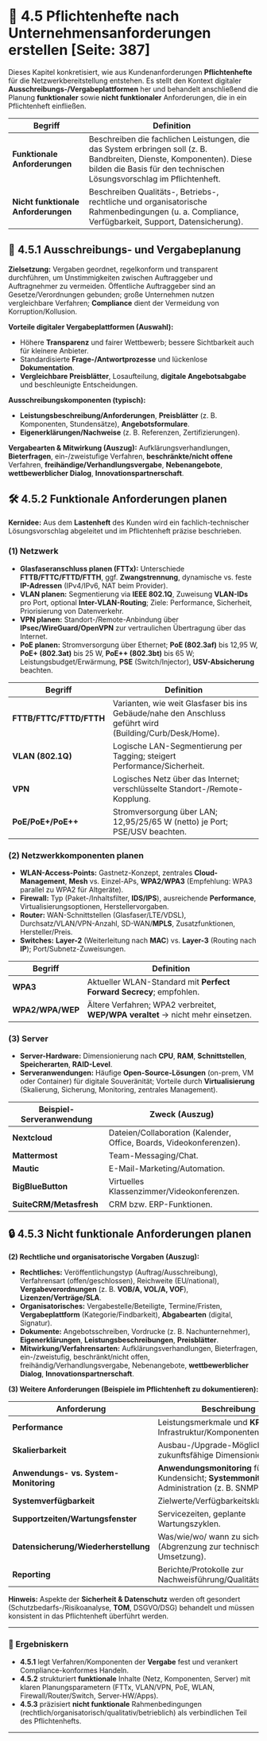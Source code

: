 # 🧾 4.5 Pflichtenhefte nach Unternehmensanforderungen erstellen [Seite: 387]

Dieses Kapitel konkretisiert, wie aus Kundenanforderungen **Pflichtenhefte** für die Netzwerkbereitstellung entstehen. Es stellt den Kontext digitaler **Ausschreibungs-/Vergabeplattformen** her und behandelt anschließend die Planung **funktionaler** sowie **nicht funktionaler** Anforderungen, die in ein Pflichtenheft einfließen.

| Begriff                             | Definition                                                                                                                                                                                     |
| ----------------------------------- | ---------------------------------------------------------------------------------------------------------------------------------------------------------------------------------------------- |
| **Funktionale Anforderungen**       | Beschreiben die fachlichen Leistungen, die das System erbringen soll (z. B. Bandbreiten, Dienste, Komponenten). Diese bilden die Basis für den technischen Lösungsvorschlag im Pflichtenheft.  |
| **Nicht funktionale Anforderungen** | Beschreiben Qualitäts-, Betriebs-, rechtliche und organisatorische Rahmenbedingungen (u. a. Compliance, Verfügbarkeit, Support, Datensicherung).                                               |

## 🧩 4.5.1 Ausschreibungs- und Vergabeplanung

**Zielsetzung:** Vergaben geordnet, regelkonform und transparent durchführen, um Unstimmigkeiten zwischen Auftraggeber und Auftragnehmer zu vermeiden. Öffentliche Auftraggeber sind an Gesetze/Verordnungen gebunden; große Unternehmen nutzen vergleichbare Verfahren; **Compliance** dient der Vermeidung von Korruption/Kollusion. 

**Vorteile digitaler Vergabeplattformen (Auswahl):**

* Höhere **Transparenz** und fairer Wettbewerb; bessere Sichtbarkeit auch für kleinere Anbieter.
* Standardisierte **Frage-/Antwortprozesse** und lückenlose **Dokumentation**.
* **Vergleichbare Preisblätter**, Losaufteilung, **digitale Angebotsabgabe** und beschleunigte Entscheidungen. 

**Ausschreibungskomponenten (typisch):**

* **Leistungsbeschreibung/Anforderungen**, **Preisblätter** (z. B. Komponenten, Stundensätze), **Angebotsformulare**.
* **Eigenerklärungen/Nachweise** (z. B. Referenzen, Zertifizierungen). 

**Vergabearten & Mitwirkung (Auszug):** Aufklärungsverhandlungen, **Bieterfragen**, ein-/zweistufige Verfahren, **beschränkte/nicht offene** Verfahren, **freihändige/Verhandlungsvergabe**, **Nebenangebote**, **wettbewerblicher Dialog**, **Innovationspartnerschaft**. 

## 🛠️ 4.5.2 Funktionale Anforderungen planen

**Kernidee:** Aus dem **Lastenheft** des Kunden wird ein fachlich-technischer Lösungsvorschlag abgeleitet und im Pflichtenheft präzise beschrieben. 

### (1) Netzwerk

* **Glasfaseranschluss planen (FTTx):** Unterschiede **FTTB/FTTC/FTTD/FTTH**, ggf. **Zwangstrennung**, dynamische vs. feste **IP-Adressen** (IPv4/IPv6, NAT beim Provider). 
* **VLAN planen:** Segmentierung via **IEEE 802.1Q**, Zuweisung **VLAN-IDs** pro Port, optional **Inter-VLAN-Routing**; Ziele: Performance, Sicherheit, Priorisierung von Datenverkehr. 
* **VPN planen:** Standort-/Remote-Anbindung über **IPsec/WireGuard/OpenVPN** zur vertraulichen Übertragung über das Internet. 
* **PoE planen:** Stromversorgung über Ethernet; **PoE (802.3af)** bis 12,95 W, **PoE+ (802.3at)** bis 25 W, **PoE++ (802.3bt)** bis 65 W; Leistungsbudget/Erwärmung, **PSE** (Switch/Injector), **USV-Absicherung** beachten. 

| Begriff                 | Definition                                                                                                |
| ----------------------- | --------------------------------------------------------------------------------------------------------- |
| **FTTB/FTTC/FTTD/FTTH** | Varianten, wie weit Glasfaser bis ins Gebäude/nahe den Anschluss geführt wird (Building/Curb/Desk/Home).  |
| **VLAN (802.1Q)**       | Logische LAN-Segmentierung per Tagging; steigert Performance/Sicherheit.                                  |
| **VPN**                 | Logisches Netz über das Internet; verschlüsselte Standort-/Remote-Kopplung.                               |
| **PoE/PoE+/PoE++**      | Stromversorgung über LAN; 12,95/25/65 W (netto) je Port; PSE/USV beachten.                                |

### (2) Netzwerkkomponenten planen

* **WLAN-Access-Points:** Gastnetz-Konzept, zentrales **Cloud-Management**, **Mesh** vs. Einzel-APs, **WPA2/WPA3** (Empfehlung: WPA3 parallel zu WPA2 für Altgeräte).
* **Firewall:** Typ (Paket-/Inhaltsfilter, **IDS/IPS**), ausreichende **Performance**, Virtualisierungsoptionen, Herstellervorgaben. 
* **Router:** WAN-Schnittstellen (Glasfaser/LTE/VDSL), Durchsatz/VLAN/VPN-Anzahl, SD-WAN/**MPLS**, Zusatzfunktionen, Hersteller/Preis. 
* **Switches:** **Layer-2** (Weiterleitung nach **MAC**) vs. **Layer-3** (Routing nach **IP**); Port/Subnetz-Zuweisungen. 

| Begriff          | Definition                                                                       |
| ---------------- | -------------------------------------------------------------------------------- |
| **WPA3**         | Aktueller WLAN-Standard mit **Perfect Forward Secrecy**; empfohlen.              |
| **WPA2/WPA/WEP** | Ältere Verfahren; WPA2 verbreitet, **WEP/WPA veraltet** → nicht mehr einsetzen.  |

### (3) Server

* **Server-Hardware:** Dimensionierung nach **CPU**, **RAM**, **Schnittstellen**, **Speicherarten**, **RAID-Level**. 
* **Serveranwendungen:** Häufige **Open-Source-Lösungen** (on-prem, VM oder Container) für digitale Souveränität; Vorteile durch **Virtualisierung** (Skalierung, Sicherung, Monitoring, zentrales Management). 

| Beispiel-Serveranwendung | Zweck (Auszug)                                                       |
| ------------------------ | -------------------------------------------------------------------- |
| **Nextcloud**            | Dateien/Collaboration (Kalender, Office, Boards, Videokonferenzen).  |
| **Mattermost**           | Team-Messaging/Chat.                                                 |
| **Mautic**               | E-Mail-Marketing/Automation.                                         |
| **BigBlueButton**        | Virtuelles Klassenzimmer/Videokonferenzen.                           |
| **SuiteCRM/Metasfresh**  | CRM bzw. ERP-Funktionen.                                             |

## 🔒 4.5.3 Nicht funktionale Anforderungen planen

**(2) Rechtliche und organisatorische Vorgaben (Auszug):**

* **Rechtliches:** Veröffentlichungstyp (Auftrag/Ausschreibung), Verfahrensart (offen/geschlossen), Reichweite (EU/national), **Vergabeverordnungen** (z. B. **VOB/A, VOL/A, VOF**), **Lizenzen/Verträge/SLA**.
* **Organisatorisches:** Vergabestelle/Beteiligte, Termine/Fristen, **Vergabeplattform** (Kategorie/Findbarkeit), **Abgabearten** (digital, Signatur).
* **Dokumente:** Angebotsschreiben, Vordrucke (z. B. Nachunternehmer), **Eigenerklärungen**, **Leistungsbeschreibungen**, **Preisblätter**.
* **Mitwirkung/Verfahrensarten:** Aufklärungsverhandlungen, Bieterfragen, ein-/zweistufig, beschränkt/nicht offen, freihändig/Verhandlungsvergabe, Nebenangebote, **wettbewerblicher Dialog**, **Innovationspartnerschaft**. 

**(3) Weitere Anforderungen (Beispiele im Pflichtenheft zu dokumentieren):**

| Anforderung                           | Beschreibung                                                                                     |
| ------------------------------------- | ------------------------------------------------------------------------------------------------ |
| **Performance**                       | Leistungsmerkmale und **KPI** der Infrastruktur/Komponenten/Dienste.                             |
| **Skalierbarkeit**                    | Ausbau-/Upgrade-Möglichkeiten, zukunftsfähige Dimensionierung.                                   |
| **Anwendungs- vs. System-Monitoring** | **Anwendungsmonitoring** für Kundensicht; **Systemmonitoring** für Administration (z. B. SNMP).  |
| **Systemverfügbarkeit**               | Zielwerte/Verfügbarkeitsklassen.                                                                 |
| **Supportzeiten/Wartungsfenster**     | Servicezeiten, geplante Wartungszyklen.                                                          |
| **Datensicherung/Wiederherstellung**  | Was/wie/wo/ wann zu sichern ist (Abgrenzung zur technischen Umsetzung).                          |
| **Reporting**                         | Berichte/Protokolle zur Nachweisführung/Qualitätssicherung.                                      |

**Hinweis:** Aspekte der **Sicherheit & Datenschutz** werden oft gesondert (Schutzbedarfs-/Risikoanalyse, **TOM**, DSGVO/DSG) behandelt und müssen konsistent in das Pflichtenheft überführt werden. 

---

### 🎯 Ergebniskern

* **4.5.1** legt Verfahren/Komponenten der **Vergabe** fest und verankert Compliance-konformes Handeln. 
* **4.5.2** strukturiert **funktionale** Inhalte (Netz, Komponenten, Server) mit klaren Planungsparametern (FTTx, VLAN/VPN, PoE, WLAN, Firewall/Router/Switch, Server-HW/Apps). 
* **4.5.3** präzisiert **nicht funktionale** Rahmenbedingungen (rechtlich/organisatorisch/qualitativ/betrieblich) als verbindlichen Teil des Pflichtenhefts. 


---

